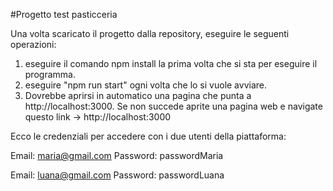 #Progetto test pasticceria

Una volta scaricato il progetto dalla repository, eseguire le seguenti operazioni:
1) eseguire il comando npm install la prima volta che si sta per eseguire il programma.
2) eseguire "npm run start" ogni volta che lo si vuole avviare.
3) Dovrebbe aprirsi in automatico una pagina che punta a http://localhost:3000. Se non succede aprite una pagina web e navigate questo link -> http://localhost:3000

Ecco le credenziali per accedere con i due utenti della piattaforma:

Email: maria@gmail.com
Password: passwordMaria

Email: luana@gmail.com
Password: passwordLuana


